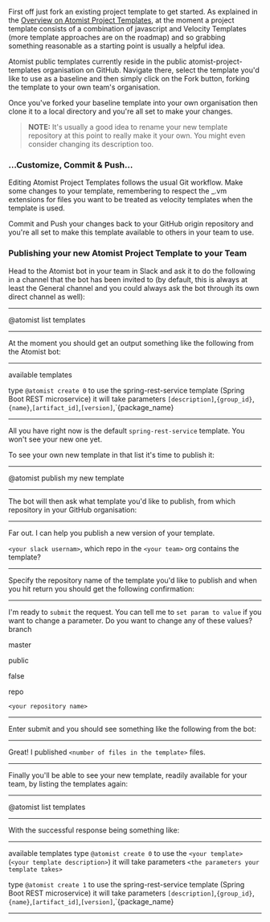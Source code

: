 First off just fork an existing project template to get started. As explained in the [Overview on Atomist Project Templates](../reference-docs/project-templates-overview.md), at the moment a project template consists of a combination of javascript and Velocity Templates (more template approaches are on the roadmap) and so grabbing something reasonable as a starting point is usually a helpful idea.

Atomist public templates currently reside in the public atomist-project-templates organisation on GitHub. Navigate there, select the template you'd like to use as a baseline and then simply click on the Fork button, forking the template to your own team's organisation.

Once you've forked your baseline template into your own organisation then clone it to a local directory and you're all set to make your changes.

> **NOTE:** It's usually a good idea to rename your new template repository at this point to really make it your own. You might even consider changing its description too.

### ...Customize, Commit & Push...

Editing Atomist Project Templates follows the usual Git workflow. Make some changes to your template, remembering to respect the _.vm extensions for files you want to be treated as velocity templates when the template is used.

Commit and Push your changes back to your GitHub origin repository and you're all set to make this template available to others in your team to use.

### Publishing your new Atomist Project Template to your Team

Head to the Atomist bot in your team in Slack and ask it to do the following in a channel that the bot has been invited to (by default, this is always at least the General channel and you could always ask the bot through its own direct channel as well):

---
@atomist list templates

---
At the moment you should get an output something like the following from the Atomist bot:

---
available templates

type `@atomist create 0` to use the spring-rest-service template (Spring Boot REST microservice) 
it will take parameters `[description]`,`{group_id}`,`{name}`,`[artifact_id]`,`[version]`,`{package_name}

---

All you have right now is the default `spring-rest-service` template. You won't see your new one yet.

To see your own new template in that list it's time to publish it:

---
@atomist publish my new template

---

The bot will then ask what template you'd like to publish, from which repository in your GitHub organisation:

---
Far out. I can help you publish a new version of your template.
 
`<your slack usernam>`, which repo in the `<your team>` org contains the template?

---

Specify the repository name of the template you'd like to publish and when you hit return you should get the following confirmation:

---
I'm ready to `submit` the request.  You can tell me to `set param to value` if you want to change a parameter.
Do you want to change any of these values?
branch

master

public

false

repo

`<your repository name>`

---

Enter submit and you should see something like the following from the bot:

---
Great! I published `<number of files in the template>` files.

---

Finally you'll be able to see your new template, readily available for your team, by listing the templates again:

---
@atomist list templates

---

With the successful response being something like:

---
available templates
type `@atomist create 0` to use the `<your template>` (`<your template description>`) 
it will take parameters `<the parameters your template takes>`

type `@atomist create 1` to use the spring-rest-service template (Spring Boot REST microservice) 
it will take parameters `[description]`,`{group_id}`,`{name}`,`[artifact_id]`,`[version]`,`{package_name}

---